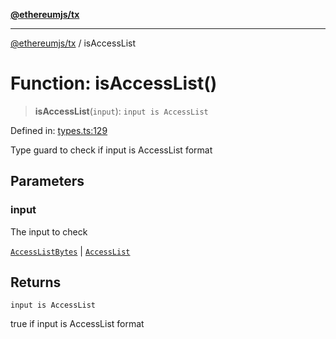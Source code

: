 [**@ethereumjs/tx**](../README.md)

***

[@ethereumjs/tx](../README.md) / isAccessList

# Function: isAccessList()

> **isAccessList**(`input`): `input is AccessList`

Defined in: [types.ts:129](https://github.com/ethereumjs/ethereumjs-monorepo/blob/master/packages/tx/src/types.ts#L129)

Type guard to check if input is AccessList format

## Parameters

### input

The input to check

[`AccessListBytes`](../type-aliases/AccessListBytes.md) | [`AccessList`](../type-aliases/AccessList.md)

## Returns

`input is AccessList`

true if input is AccessList format
